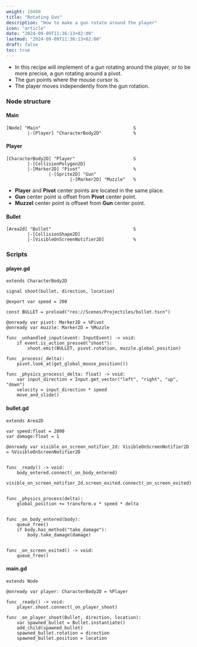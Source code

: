 ```yaml
---
weight: 10400
title: "Rotating Gun"
description: "How to make a gun rotate around the player"
icon: "article"
date: "2024-09-09T11:36:13+02:00"
lastmod: "2024-09-09T11:36:13+02:00"
draft: false
toc: true
---
```


- In this recipe will implement of a gun rotating around the player, or to be more precise, a gun rotating around a pivot.
- The gun points where the mouse cursor is.
- The player moves independently from the gun rotation.

### Node structure

#### Main
```
[Node] "Main"									S
		|-[Player] "CharacterBody2D"			%
```

#### Player
```
[CharacterBody2D] "Player"						S
		|-[CollisionPolygon2D]
		|-[Marker2D] "Pivot"					%
				|-[Sprite2D] "Gun"
						|-[Marker2D] "Muzzle"	%
```
- **Player** and **Pivot** center points are located in the same place.
- **Gun** center point is offset from **Pivot** center point.
- **Muzzel** center point is offseet from **Gun** center point.


#### Bullet
```
[Area2d] "Bullet"								S
		|-[CollisionShape2D]
		|-[VisibleOnScreenNotifier2D]			%
```


### Scripts

#### player.gd

```gdscript
extends CharacterBody2D

signal shoot(bullet, direction, location)

@export var speed = 200

const BULLET = preload("res://Scenes/Projectiles/bullet.tscn")

@onready var pivot: Marker2D = %Pivot
@onready var muzzle: Marker2D = %Muzzle

func _unhandled_input(event: InputEvent) -> void:
	if event.is_action_pressed("shoot"):
		shoot.emit(BULLET, pivot.rotation, muzzle.global_position)

func _process(_delta):
	pivot.look_at(get_global_mouse_position())

func _physics_process(_delta: float) -> void:
	var input_direction = Input.get_vector("left", "right", "up", "down")
	velocity = input_direction * speed
	move_and_slide()
```

#### bullet.gd

```gdscript
extends Area2D

var speed:float = 2000
var damage:float = 1

@onready var visible_on_screen_notifier_2d: VisibleOnScreenNotifier2D = %VisibleOnScreenNotifier2D


func _ready() -> void:
	body_entered.connect(_on_body_entered)
	visible_on_screen_notifier_2d.screen_exited.connect(_on_screen_exited)


func _physics_process(delta):
	global_position += transform.x * speed * delta


func _on_body_entered(body):
	queue_free()
	if body.has_method("take_damage"):
		body.take_damage(damage)


func _on_screen_exited() -> void:
	queue_free()
```

#### main.gd

```gdscript
extends Node

@onready var player: CharacterBody2D = %Player

func _ready() -> void:
	player.shoot.connect(_on_player_shoot)

func _on_player_shoot(Bullet, direction, location):
	var spawned_bullet = Bullet.instantiate()
	add_child(spawned_bullet)
	spawned_bullet.rotation = direction
	spawned_bullet.position = location
```
